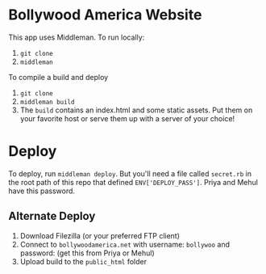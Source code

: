 # Bollywood America Website

This app uses Middleman. To run locally:

1. `git clone`
2. `middleman`

To compile a build and deploy

1. `git clone`
2. `middleman build`
3. The `build` contains an index.html and some static assets. Put them on your favorite host or serve them up with a server of your choice!


# Deploy

To deploy, run `middleman deploy`. But you'll need a file called `secret.rb` in the root path of this repo that defined `ENV['DEPLOY_PASS']`. Priya and Mehul have this password. 

## Alternate Deploy

1. Download Filezilla (or your preferred FTP client)
1. Connect to `bollywoodamerica.net` with username: `bollywoo` and password: (get this from Priya or Mehul)
1. Upload build to the `public_html` folder

